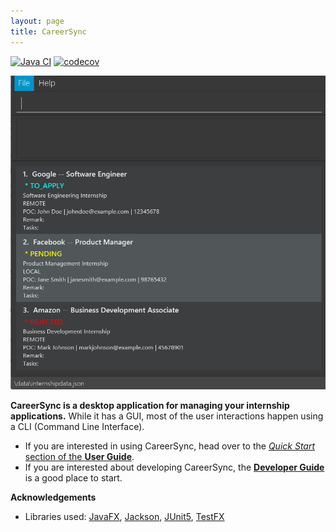 ```yaml
---
layout: page
title: CareerSync
---
```


[![Java CI](https://github.com/AY2324S2-CS2103T-W11-1/tp/actions/workflows/gradle.yml/badge.svg)](https://github.com/AY2324S2-CS2103T-W11-1/tp/actions/workflows/gradle.yml)
[![codecov](https://codecov.io/gh/se-edu/addressbook-level3/branch/master/graph/badge.svg)](https://codecov.io/gh/AY2324S2-CS2103T-W11-1/tp)

![Ui](images/Ui.png)

**CareerSync is a desktop application for managing your internship applications.** While it has a GUI, most of the user interactions happen using a CLI (Command Line Interface).

* If you are interested in using CareerSync, head over to the [_Quick Start_ section of the **User Guide**](UserGuide.html#quick-start).
* If you are interested about developing CareerSync, the [**Developer Guide**](DeveloperGuide.html) is a good place to start.


**Acknowledgements**

* Libraries used: [JavaFX](https://openjfx.io/), [Jackson](https://github.com/FasterXML/jackson), [JUnit5](https://github.com/junit-team/junit5),
[TestFX](https://github.com/TestFX/TestFX)
